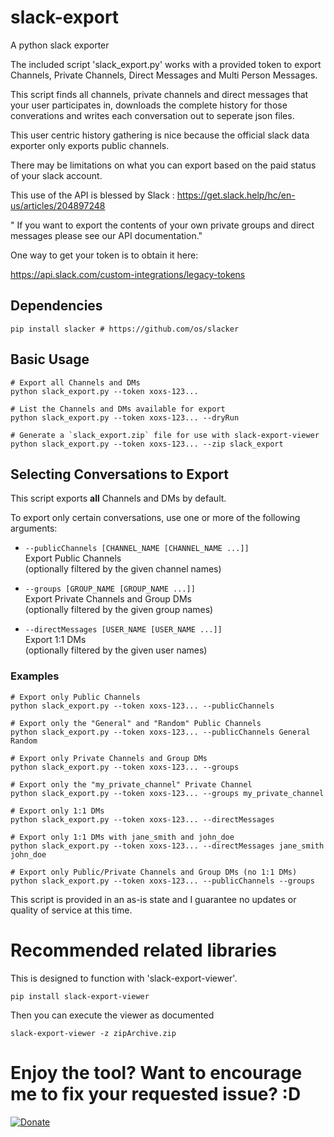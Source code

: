# slack-export
A python slack exporter

The included script 'slack_export.py' works with a provided token to export Channels, Private Channels, Direct Messages and Multi Person Messages.

This script finds all channels, private channels and direct messages that your user participates in, downloads the complete history for those converations and writes each conversation out to seperate json files.

This user centric history gathering is nice because the official slack data exporter only exports public channels.

There may be limitations on what you can export based on the paid status of your slack account.

This use of the API is blessed by Slack : https://get.slack.help/hc/en-us/articles/204897248

" If you want to export the contents of your own private groups and direct messages
please see our API documentation."

One way to get your token is to obtain it here:

https://api.slack.com/custom-integrations/legacy-tokens

## Dependencies
```
pip install slacker # https://github.com/os/slacker
```

## Basic Usage
```
# Export all Channels and DMs
python slack_export.py --token xoxs-123...

# List the Channels and DMs available for export
python slack_export.py --token xoxs-123... --dryRun

# Generate a `slack_export.zip` file for use with slack-export-viewer
python slack_export.py --token xoxs-123... --zip slack_export
```

## Selecting Conversations to Export

This script exports **all** Channels and DMs by default.

To export only certain conversations, use one or more of the following arguments:

* `--publicChannels [CHANNEL_NAME [CHANNEL_NAME ...]]`\
Export Public Channels\
(optionally filtered by the given channel names)

* `--groups [GROUP_NAME [GROUP_NAME ...]]`\
Export Private Channels and Group DMs\
(optionally filtered by the given group names)

* `--directMessages [USER_NAME [USER_NAME ...]]`\
Export 1:1 DMs\
(optionally filtered by the given user names)

### Examples
```
# Export only Public Channels
python slack_export.py --token xoxs-123... --publicChannels

# Export only the "General" and "Random" Public Channels
python slack_export.py --token xoxs-123... --publicChannels General Random

# Export only Private Channels and Group DMs
python slack_export.py --token xoxs-123... --groups

# Export only the "my_private_channel" Private Channel
python slack_export.py --token xoxs-123... --groups my_private_channel

# Export only 1:1 DMs
python slack_export.py --token xoxs-123... --directMessages

# Export only 1:1 DMs with jane_smith and john_doe
python slack_export.py --token xoxs-123... --directMessages jane_smith john_doe

# Export only Public/Private Channels and Group DMs (no 1:1 DMs)
python slack_export.py --token xoxs-123... --publicChannels --groups
```
This script is provided in an as-is state and I guarantee no updates or quality of service at this time.

# Recommended related libraries

This is designed to function with 'slack-export-viewer'.
  ```
  pip install slack-export-viewer
  ```

Then you can execute the viewer as documented
```
slack-export-viewer -z zipArchive.zip
```

# Enjoy the tool? Want to encourage me to fix your requested issue? :D

[![Donate](https://img.shields.io/badge/Donate-PayPal-green.svg)](https://www.paypal.com/cgi-bin/webscr?cmd=_s-xclick&hosted_button_id=B8HSSU3SDLBRC)
